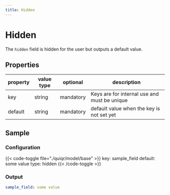 ```yaml
---
title: Hidden
---
```


# Hidden

The `hidden` field is hidden for the user but outputs a default value.

## Properties

| property | value type | optional  | description                                  |
|----------|------------|-----------|----------------------------------------------|
| key      | string     | mandatory | Keys are for internal use and must be unique |
| default  | string     | mandatory | default value when the key is not set yet    |


## Sample

### Configuration

{{< code-toggle file="./quiqr/model/base" >}}
key: sample_field
default: some value
type: hidden
{{< /code-toggle >}}

### Output

```yaml
sample_field: some value
```
